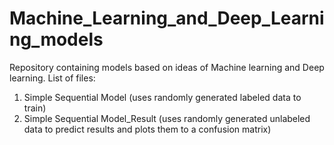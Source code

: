 # Machine_Learning_and_Deep_Learning_models
Repository containing models based on ideas of Machine learning and Deep learning. List of files:
1. Simple Sequential Model (uses randomly generated labeled data to train)
2. Simple Sequential Model_Result (uses randomly generated unlabeled data to predict results and plots them to a confusion matrix)

